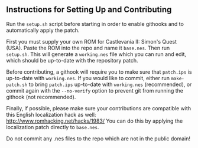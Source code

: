 ## Instructions for Setting Up and Contributing

Run the `setup.sh` script before starting in order to enable githooks
and to automatically apply the patch.

First you must supply your own ROM for Castlevania II: Simon's Quest (USA).
Paste the ROM into the repo and name it `base.nes`. Then run `setup.sh`.
This will generate a `working.nes` file which you can run and edit,
which should be up-to-date with the repository patch.

Before contributing, a githook will require you to make sure that
`patch.ips` is up-to-date with `working.nes`. If you would like to
commit, either run `make-patch.sh` to bring `patch.ips` up-to-date with
`working.nes` (recommended), or commit again with the `--no-verify`
option to prevent git from running the githook (not recommended).

Finally, if possible, please make sure your contributions are compatible
with this English localization hack as well:
http://www.romhacking.net/hacks/1983/
You can do this by applying the localization patch directly to `base.nes`.

Do not commit any .nes files to the repo which are not in the public domain!